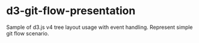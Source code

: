 # d3-git-flow-presentation
Sample of d3.js v4 tree layout usage with event handling. Represent simple git flow scenario.
